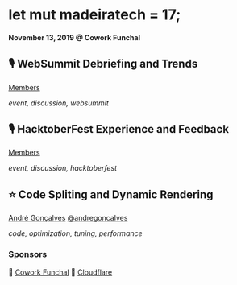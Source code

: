 # let mut madeiratech = 17;
#### November 13, 2019 @ Cowork Funchal

## 🎙 WebSummit Debriefing and Trends
[Members](https://github.com/madeiratech)

_event, discussion, websummit_

## 🎙 HacktoberFest Experience and Feedback
[Members](https://github.com/madeiratech)

_event, discussion, hacktoberfest_

## ⭐️ Code Spliting and Dynamic Rendering
[André Gonçalves](https://github.com/andregoncalves) [@andregoncalves](https://twitter.com/andregoncalves)

_code, optimization, tuning, performance_

### Sponsors
🏢 [Cowork Funchal](http://www.coworkfunchal.pt/)
🍕 [Cloudflare](https://www.cloudflare.com/)